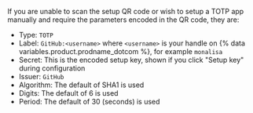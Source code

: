 If you are unable to scan the setup QR code or wish to setup a TOTP app manually and require the parameters encoded in the QR code, they are:

* Type: `TOTP`
* Label: `GitHub:<username>` where `<username>` is your handle on {% data variables.product.prodname_dotcom %}, for example `monalisa`
* Secret: This is the encoded setup key, shown if you click "Setup key"  during configuration
* Issuer: `GitHub`
* Algorithm: The default of SHA1 is used
* Digits: The default of 6 is used
* Period: The default of 30 (seconds) is used
